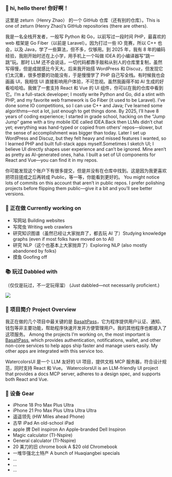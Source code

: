 ### 👋 hi, hello there! 你好啊！ 

这里是 zeturn（Henry Zhao） 的一个 GitHub 仓库（还有别的仓库）。This is one of zeturn (Henry Zhao)’s GitHub repositories (there are others).


我是一名全栈开发者，一般写 Python 和 Go，以前写过一段时间 PHP，最喜欢的 web 框架是 Go Fiber（以前是 Laravel）。因为打过一些 IO 竞赛，所以 C++ 也会，以及 Java，学了一些算法，但不多，仅够用。到 2025 年，我有 8 年的编码经验，我刚开始时还在上小学，用手机上一个叫做 IDEA 的小编译器写“跳一跳”玩。那时 LLM 还不会说话，一切代码都靠手敲和从别人的仓库里复制，虽然写得慢，但是成就感比今天大。后来我开始搭 WordPress 和 Discuz，但发现它们太沉重，很多想要的功能没有，于是慢慢学了 PHP 自己写全栈。有时候我也会画画 UI，我相信 UI 直接影响用户体验，不可忽视。虽然我画得不如 AI 生成的好看哈哈哈。我做了一套支持 React 和 Vue 的 UI 组件，你可以在我的仓库中看到它。I’m a full-stack developer; I mostly write Python and Go, did a stint with PHP, and my favorite web framework is Go Fiber (it used to be Laravel). I’ve done some IO competitions, so I can use C++ and Java; I’ve learned some algorithms—not a lot, just enough to get things done. By 2025, I’ll have 8 years of coding experience; I started in grade school, hacking on the “Jump Jump” game with a tiny mobile IDE called IDEA.Back then LLMs didn’t chat yet; everything was hand-typed or copied from others’ repos—slower, but the sense of accomplishment was bigger than today. Later I set up WordPress and Discuz, but they felt heavy and missed features I wanted, so I learned PHP and built full-stack apps myself.Sometimes I sketch UI; I believe UI directly shapes user experience and can’t be ignored. Mine aren’t as pretty as AI-generated ones, haha. I built a set of UI components for React and Vue—you can find it in my repos.

你可能发现这个账户下有很多提交，但是并没有在仓库中找到。这是因为我更喜欢把项目搓成之后再转成 Public，等一等，你能看到更好的。
You might notice lots of commits on this account that aren’t in public repos. I prefer polishing projects before flipping them public—give it a bit and you’ll see better versions.

### 🤟 正在做 Currently working on

* 写网站 Building websites
* 写爬虫 Writing web crawlers
* 研究知识图谱（虽然已经让大家抛弃了，都去玩 AI 了）Studying knowledge graphs (even if most folks have moved on to AI)
* 研究 NLP（这个也基本上大家抛弃了）Exploring NLP (also mostly abandoned by folks)
* 摸鱼 Goofing off

### 📚 玩过 Dabbled with

（仅仅是玩过，不一定玩得溜）
(Just dabbled—not necessarily proficient.)

![](https://skillicons.dev/icons?perline=15\&i=github,gitlab,git,twitter,stackoverflow,vercel,figma,vscode,vim,atom,js,ts,html,css,c,cpp,java,python,php,bootstrap,jquery,nodejs,react,vue,tailwind,nextjs,mongo,redis,mysql,fastapi,flask,laravel,md,regex,aws,azure,linux,bash,docker,kubernetes,django,grafana,prometheus,nginx,kali,ubuntu,npm,vite,tensorflow,alpinejs,anaconda,androidstudio,xd,ps,pycharm)

### 📅 项目简介 Project Overview

我正在做的几个项目中最关键的是 [BasaltPass](https://github.com/BasaltBase/BasaltPass)，它为程序提供用户认证、通知、钱包等非主要功能，帮助程序快速开发并方便管理用户。我的其他程序也都接入了这项服务。
Among the projects I’m working on, the most important is [BasaltPass](https://github.com/BasaltBase/BasaltPass), which provides authentication, notifications, wallet, and other non-core services to help apps ship faster and manage users easily. My other apps are integrated with this service too.

WatercolorsUI 是一个 LLM 友好的 UI 项目，提供文档 MCP 服务器，符合设计规范，同时支持 React 和 Vue。
WatercolorsUI is an LLM-friendly UI project that provides a docs MCP server, adheres to a design spec, and supports both React and Vue.

### 📱 设备 Gear

* iPhone 18 Pro Max Plus Ultra
* iPhone 21 Pro Max Plus Ultra Ultra Ultra
* 遥遥领先 (HW Miles ahead Phone)
* 古早 iPad  An old-school iPad
* apple 牌 Dell inspiron An Apple-branded Dell Inspiron
* Magic calculator (TI-Nspire)
* General calculator (TI-Nspire)
* 20 美刀的旧 chrome book A \$20 old Chromebook
* 一堆华强北土特产 A bunch of Huaqiangbei specials
* ...
* ...
* ...
